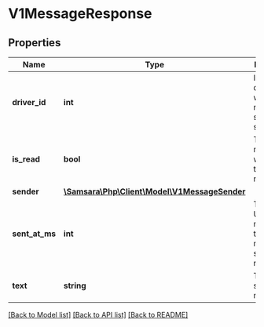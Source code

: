 # V1MessageResponse

## Properties
Name | Type | Description | Notes
------------ | ------------- | ------------- | -------------
**driver_id** | **int** | ID of the driver for whom the message is sent to or sent by. | 
**is_read** | **bool** | True if the message was read by the recipient. | 
**sender** | [**\Samsara\Php\Client\Model\V1MessageSender**](V1MessageSender.md) |  | 
**sent_at_ms** | **int** | The time in Unix epoch milliseconds that the message is sent to the recipient. | 
**text** | **string** | The text sent in the message. | 

[[Back to Model list]](../../README.md#documentation-for-models) [[Back to API list]](../../README.md#documentation-for-api-endpoints) [[Back to README]](../../README.md)

